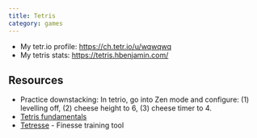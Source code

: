 ```yaml
---
title: Tetris
category: games
---
```


- My tetr.io profile: https://ch.tetr.io/u/wqwqwq
- My tetris stats: https://tetris.hbenjamin.com/

## Resources

- Practice downstacking: In tetrio, go into Zen mode and configure: (1)
  levelling off, (2) cheese height to 6, (3) cheese timer to 4.
- [Tetris fundamentals](https://www.tetrisconcept.com/p/start.html)
- [Tetresse](https://tetresse.harddrop.com/) - Finesse training tool
